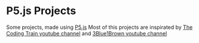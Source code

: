 # P5.js Projects
Some projects, made using [P5.js](https://p5js.org/)
Most of this projects are inspirated by [The Coding Train youtube channel](https://www.youtube.com/channel/UCvjgXvBlbQiydffZU7m1_aw) and 
[3Blue1Brown youtube channel](https://www.youtube.com/channel/UCYO_jab_esuFRV4b17AJtAw)